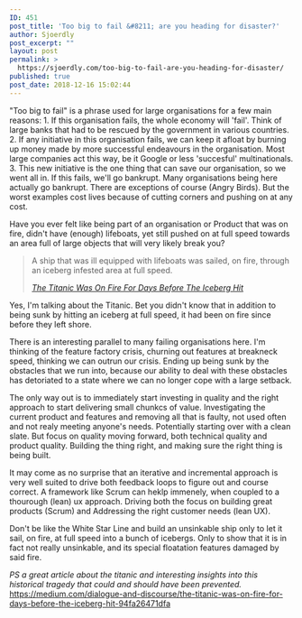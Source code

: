 ```yaml
---
ID: 451
post_title: 'Too big to fail &#8211; are you heading for disaster?'
author: Sjoerdly
post_excerpt: ""
layout: post
permalink: >
  https://sjoerdly.com/too-big-to-fail-are-you-heading-for-disaster/
published: true
post_date: 2018-12-16 15:02:44
---
```

<!-- wp:paragraph -->
<p>"Too big to fail" is a phrase used for large organisations for a few main reasons: 1. If this organisation fails, the whole economy will 'fail'. Think of large banks that had to be rescued by the government in various countries. 2. If any initiative in this organisation fails, we can keep it afloat by burning up money made by more successful endeavours in the organisation. Most large companies act this way, be it Google or less 'succesful' multinationals. 3. This new initiative is the one thing that can save our organisation, so we went all in. If this fails, we'll go bankrupt. Many organisations being here actually go bankrupt. There are exceptions of course (Angry Birds). But the worst examples cost lives because of cutting corners and pushing on at any cost.</p>
<!-- /wp:paragraph -->

<!-- wp:paragraph -->
<p>Have you ever felt like being part of an organisation or Product that was on fire, didn't have (enough) lifeboats, yet still pushed on at full speed towards an area full of large objects that will very likely break you? </p>
<!-- /wp:paragraph -->

<!-- wp:quote -->
<blockquote class="wp-block-quote"><p>A ship that was ill equipped with lifeboats was sailed, on fire, through an iceberg infested area at full speed. </p><cite><a href="https://medium.com/dialogue-and-discourse/the-titanic-was-on-fire-for-days-before-the-iceberg-hit-94fa26471dfa">The Titanic Was On Fire For Days Before The Iceberg Hit</a></cite></blockquote>
<!-- /wp:quote -->

<!-- wp:paragraph -->
<p>Yes, I'm talking about the Titanic. Bet you didn't know that in addition to being sunk by hitting an iceberg at full speed, it had been on fire since before they left shore.</p>
<!-- /wp:paragraph -->

<!-- wp:paragraph -->
<p>There is an interesting parallel to many failing organisations here. I'm thinking of the feature factory crisis, churning out features at breakneck speed, thinking we can outrun our crisis. Ending up being sunk by the obstacles that we run into, because our ability to deal with these obstacles has detoriated to a state where we can no longer cope with a large setback.</p>
<!-- /wp:paragraph -->

<!-- wp:paragraph -->
<p>The only way out is to immediately start investing in quality and the right approach to start delivering small chunkcs of value. Investigating the current product and features and removing all that is faulty, not used often and not realy meeting anyone's needs. Potentially starting over with a clean slate. But focus on quality moving forward, both technical quality and product quality. Building the thing right, and making sure the right thing is being built.</p>
<!-- /wp:paragraph -->

<!-- wp:paragraph -->
<p>It may come as no surprise that an iterative and incremental approach is very well suited to drive both feedback loops to figure out and course correct. A framework like Scrum can heklp immenely, when coupled to a thourough (lean) ux approach. Driving both the focus on building great products (Scrum) and Addressing the right customer needs (lean UX).</p>
<!-- /wp:paragraph -->

<!-- wp:paragraph -->
<p>Don't be like the White Star Line and build an unsinkable ship only to let it sail, on fire, at full speed into a bunch of icebergs. Only to show that it is in fact not really unsinkable, and its special floatation features damaged by said fire.</p>
<!-- /wp:paragraph -->

<!-- wp:paragraph -->
<p><em>PS a great article about the titanic and interesting insights into this historical tragedy that could and should have been prevented. </em><a href="https://medium.com/dialogue-and-discourse/the-titanic-was-on-fire-for-days-before-the-iceberg-hit-94fa26471dfa"><a href="https://medium.com/dialogue-and-discourse/the-titanic-was-on-fire-for-days-before-the-iceberg-hit-94fa26471dfa">https://medium.com/dialogue-and-discourse/the-titanic-was-on-fire-for-days-before-the-iceberg-hit-94fa26471dfa</a></a><em><br></em></p>
<!-- /wp:paragraph -->

<!-- wp:paragraph -->
<p><br></p>
<!-- /wp:paragraph -->